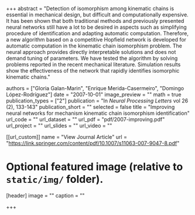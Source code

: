 +++
abstract = "Detection of isomorphism among kinematic chains is essential in mechanical design, but difficult and computationally expensive. It has been shown that both traditional methods and previously presented neural networks still have a lot to be desired in aspects such as simplifying procedure of identification and adapting automatic computation. Therefore, a new algorithm based on a competitive Hopfield network is developed for automatic computation in the kinematic chain isomorphism problem. The neural approach provides directly interpretable solutions and does not demand tuning of parameters. We have tested the algorithm by solving problems reported in the recent mechanical literature. Simulation results show the effectiveness of the network that rapidly identifies isomorphic kinematic chains."

authors = ["Gloria Galan-Marin", "Enrique Merida-Casermeiro", "Domingo López-Rodríguez"]
date = "2007-10-01"
image_preview = ""
math = true
publication_types = ["2"]
publication = "In *Neural Processing Letters* vol 26 (2), 133-143"
publication_short = ""
selected = false
title = "Improving neural networks for mechanism kinematic chain isomorphism identification"
url_code = ""
url_dataset = ""
url_pdf = "pdf/2007-improving.pdf"
url_project = ""
url_slides = ""
url_video = ""

[[url_custom]]
name = "View Journal Article"
url = "https://link.springer.com/content/pdf/10.1007/s11063-007-9047-8.pdf"

# Optional featured image (relative to `static/img/` folder).
[header]
image = ""
caption = ""

+++
